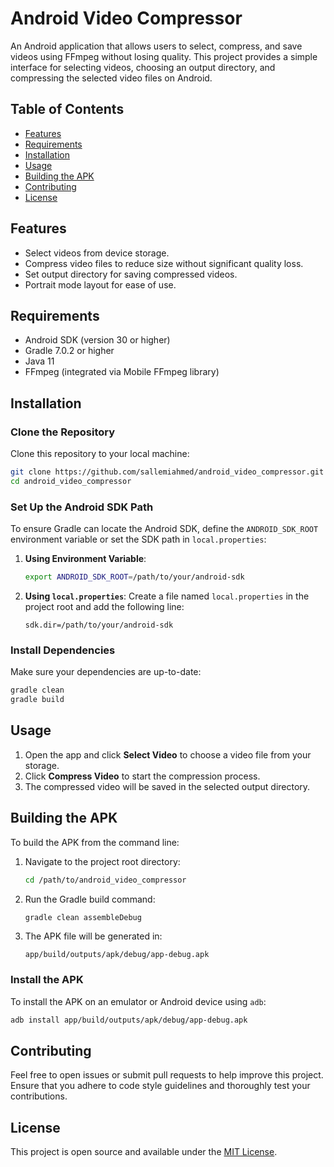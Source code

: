 
# Android Video Compressor

An Android application that allows users to select, compress, and save videos using FFmpeg without losing quality. This project provides a simple interface for selecting videos, choosing an output directory, and compressing the selected video files on Android.

## Table of Contents
- [Features](#features)
- [Requirements](#requirements)
- [Installation](#installation)
- [Usage](#usage)
- [Building the APK](#building-the-apk)
- [Contributing](#contributing)
- [License](#license)

## Features
- Select videos from device storage.
- Compress video files to reduce size without significant quality loss.
- Set output directory for saving compressed videos.
- Portrait mode layout for ease of use.

## Requirements
- Android SDK (version 30 or higher)
- Gradle 7.0.2 or higher
- Java 11
- FFmpeg (integrated via Mobile FFmpeg library)

## Installation

### Clone the Repository
Clone this repository to your local machine:
```bash
git clone https://github.com/sallemiahmed/android_video_compressor.git
cd android_video_compressor
```

### Set Up the Android SDK Path
To ensure Gradle can locate the Android SDK, define the `ANDROID_SDK_ROOT` environment variable or set the SDK path in `local.properties`:
1. **Using Environment Variable**:
   ```bash
   export ANDROID_SDK_ROOT=/path/to/your/android-sdk
   ```
2. **Using `local.properties`**:
   Create a file named `local.properties` in the project root and add the following line:
   ```properties
   sdk.dir=/path/to/your/android-sdk
   ```

### Install Dependencies
Make sure your dependencies are up-to-date:
```bash
gradle clean
gradle build
```

## Usage
1. Open the app and click **Select Video** to choose a video file from your storage.
2. Click **Compress Video** to start the compression process.
3. The compressed video will be saved in the selected output directory.

## Building the APK

To build the APK from the command line:
1. Navigate to the project root directory:
   ```bash
   cd /path/to/android_video_compressor
   ```

2. Run the Gradle build command:
   ```bash
   gradle clean assembleDebug
   ```

3. The APK file will be generated in:
   ```
   app/build/outputs/apk/debug/app-debug.apk
   ```

### Install the APK
To install the APK on an emulator or Android device using `adb`:
```bash
adb install app/build/outputs/apk/debug/app-debug.apk
```

## Contributing
Feel free to open issues or submit pull requests to help improve this project. Ensure that you adhere to code style guidelines and thoroughly test your contributions.

## License
This project is open source and available under the [MIT License](LICENSE).

